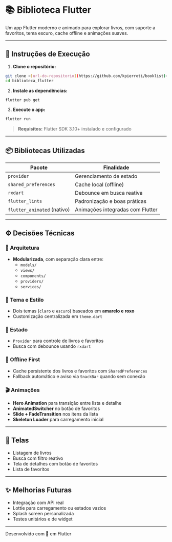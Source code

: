 # 📚 Biblioteca Flutter

Um app Flutter moderno e animado para explorar livros, com suporte a favoritos, tema escuro, cache offline e animações suaves.

---

## 🚀 Instruções de Execução

1. **Clone o repositório:**

```bash
git clone <[url-do-repositorio](https://github.com/kpierroti/booklist)>
cd biblioteca_flutter
```

2. **Instale as dependências:**

```bash
flutter pub get
```

3. **Execute o app:**

```bash
flutter run
```

> **Requisitos:** Flutter SDK 3.10+ instalado e configurado

---

## 📦 Bibliotecas Utilizadas

| Pacote                      | Finalidade                       |
| --------------------------- | -------------------------------- |
| `provider`                  | Gerenciamento de estado          |
| `shared_preferences`        | Cache local (offline)            |
| `rxdart`                    | Debounce em busca reativa        |
| `flutter_lints`             | Padronização e boas práticas     |
| `flutter_animated` (nativo) | Animações integradas com Flutter |

---

## ⚙️ Decisões Técnicas

### 🧩 Arquitetura

- **Modularizada**, com separação clara entre:
  - `models/`
  - `views/`
  - `components/`
  - `providers/`
  - `services/`

### 🎨 Tema e Estilo

- Dois temas (`claro` e `escuro`) baseados em **amarelo e roxo**
- Customização centralizada em `theme.dart`

### 🧠 Estado

- `Provider` para controle de livros e favoritos
- Busca com debounce usando `rxdart`

### 💾 Offline First

- Cache persistente dos livros e favoritos com `SharedPreferences`
- Fallback automático e aviso via `SnackBar` quando sem conexão

### 🎬 Animações

- **Hero Animation** para transição entre lista e detalhe
- **AnimatedSwitcher** no botão de favoritos
- **Slide + FadeTransition** nos itens da lista
- **Skeleton Loader** para carregamento inicial

---

## 📱 Telas

- Listagem de livros
- Busca com filtro reativo
- Tela de detalhes com botão de favoritos
- Lista de favoritos

---

## ✨ Melhorias Futuras

- Integração com API real
- Lottie para carregamento ou estados vazios
- Splash screen personalizada
- Testes unitários e de widget

---

Desenvolvido com 💜 em Flutter

